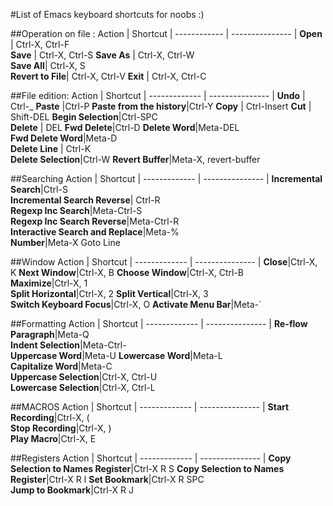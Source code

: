 #List of Emacs keyboard shortcuts for noobs :)

 
##Operation on file :
 Action      | Shortcut        |
------------ | --------------- |
 **Open**    | Ctrl-X, Ctrl-F	 
 **Save**    | Ctrl-X, Ctrl-S
 **Save As** | Ctrl-X, Ctrl-W	
 **Save All**| Ctrl-X, S	
 **Revert to File**| Ctrl-X, Ctrl-V
 **Exit**    | Ctrl-X, Ctrl-C
	
 
##File edition:
  Action      | Shortcut        |
------------- | --------------- |
**Undo**      | Ctrl-_
**Paste**     |Ctrl-P
**Paste from the history**|Ctrl-Y
**Copy**      | Ctrl-Insert
**Cut**       | Shift-DEL
**Begin Selection**|Ctrl-SPC	
**Delete**	  | DEL
**Fwd Delete**|Ctrl-D
**Delete Word**|Meta-DEL	
**Fwd Delete Word**|Meta-D	
**Delete Line** | Ctrl-K	
**Delete Selection**|Ctrl-W	
**Revert Buffer**|Meta-X, revert-buffer	

##Searching
  Action      | Shortcut        |
------------- | --------------- |
**Incremental Search**|Ctrl-S	
**Incremental Search Reverse**| Ctrl-R	
**Regexp Inc Search**|Meta-Ctrl-S	
**Regexp Inc Search Reverse**|Meta-Ctrl-R	
**Interactive Search and Replace**|Meta-%	
**Number**|Meta-X 	Goto Line 

##Window
  Action      | Shortcut        |
------------- | --------------- |
**Close**|Ctrl-X, K
**Next Window**|Ctrl-X, B
**Choose Window**|Ctrl-X, Ctrl-B	
**Maximize**|Ctrl-X, 1	
**Split Horizontal**|Ctrl-X, 2
**Split Vertical**|Ctrl-X, 3	
**Switch Keyboard Focus**|Ctrl-X, O
**Activate Menu Bar**|Meta-`

##Formatting
  Action      | Shortcut        |
------------- | --------------- |
**Re-flow Paragraph**|Meta-Q	
**Indent Selection**|Meta-Ctrl-\
**Uppercase Word**|Meta-U
**Lowercase Word**|Meta-L	
**Capitalize Word**|Meta-C	
**Uppercase Selection**|Ctrl-X, Ctrl-U	
**Lowercase Selection**|Ctrl-X, Ctrl-L	

##MACROS
  Action      | Shortcut        |
------------- | --------------- |
**Start Recording**|Ctrl-X, (	
**Stop Recording**|Ctrl-X, )	
**Play Macro**|Ctrl-X, E	

##Registers
  Action      | Shortcut        |
------------- | --------------- |
**Copy Selection to Names Register**|Ctrl-X R S	
**Copy Selection to Names Register**|Ctrl-X R I	
**Set Bookmark**|Ctrl-X R SPC	
**Jump to Bookmark**|Ctrl-X R J	
